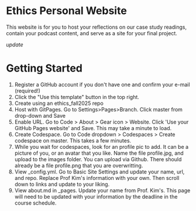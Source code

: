 # Ethics Personal Website
This website is for you to host your reflections on our case study readings, contain your podcast content, and serve as a site for your final project.

*update*
# Getting Started
1. Register a GitHub account if you don't have one and confirm your e-mail (required!)
2. Click the "Use this template" button in the top right.
3. Create using an ethics_fall2025 repo
4. Host with GitPages. Go to Settings>Pages>Branch. Click master from drop-down and Save
5. Enable URL. Go to Code > About > Gear icon > Website. Click 'Use your GitHub Pages website' and Save. This may take a minute to load.
6. Create Codespace. Go to Code dropdown > Codespaces > Create codespace on master. This takes a few minutes.
7. While you wait for codespaces, look for an profile pic to add. It can be a picture of you, or an avatar that you like. Name the file profile.jpg, and upload to the images folder. You can upload via Github. There should already be a file profile.png that you are overwritting. 
8. View _config.yml. Go to Basic Site Settings and update your name, url, and repo. Replace Prof Kim's information with your own. Then scroll down to links and update to your liking.
9. View about.md in _pages. Update your name from Prof. Kim's. This page will need to be updated with your information by the deadline in the course schedule.
